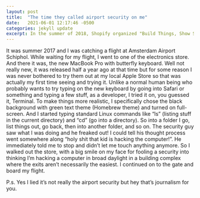 ```yaml
---
layout: post
title:  "The time they called airport security on me"
date:   2021-06-01 12:17:46 -0500
categories: jekyll update
excerpt: In the summer of 2018, Shopify organized "Build Things, Show Shopify", an event bringing developers to develop and showcase their projects. We meet every few weeks at the Ottawa office...
---
```


It was summer 2017 and I was catching a flight at Amsterdam Airport Schiphol. While waiting for my flight, I went to one of the electronics store. And there it was, the new MacBook Pro with butterfly keyboard. Well not really new, it was released half a year ago at that time but for some reason I was never bothered to try them out at my local Apple Store so that was actually my first time seeing and trying it. Unlike a normal human being who probably wants to try typing on the new keyboard by going into Safari or something and typing a few stuff, as a developer, I tried it on, you guessed it, Terminal. To make things more realistic, I specifically chose the black background with green text theme (Homebrew theme) and turned on full-screen. And I started typing standard Linux commands like “ls” (listing stuff in the current directory) and “cd” (go into a directory). So into a folder I go, list things out, go back, then into another folder, and so on. The security guy saw what I was doing and he freaked out! I could tell his thought process went somewhere along “holy shit that kid is hacking the computer!”. He immediately told me to stop and didn’t let me touch anything anymore. So I walked out the store, with a big smile on my face for fooling a security into thinking I’m hacking a computer in broad daylight in a building complex where the exits aren’t necessarily the easiest. I continued on to the gate and board my flight.

P.s. Yes I lied it’s not really the airport security but hey that’s journalism for you.